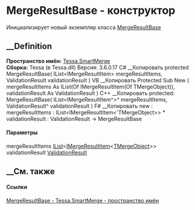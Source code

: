 # MergeResultBase<TMergeObject> \- конструктор
Инициализирует новый экземпляр класса
[MergeResultBase<TMergeObject>](T_Tessa_SmartMerge_MergeResultBase_1.htm)
##  __Definition
 **Пространство имён:** [Tessa.SmartMerge](N_Tessa_SmartMerge.htm)  
 **Сборка:** Tessa (в Tessa.dll) Версия: 3.6.0.17
C# __Копировать
     protected MergeResultBase(
    	IList<IMergeResultItem<TMergeObject>> mergeResultItems,
    	ValidationResult validationResult
    )
VB __Копировать
     Protected Sub New ( 
    	mergeResultItems As IList(Of IMergeResultItem(Of TMergeObject)),
    	validationResult As ValidationResult
    )
C++ __Копировать
     protected:
    MergeResultBase(
    	IList<IMergeResultItem<TMergeObject>^>^ mergeResultItems, 
    	ValidationResult^ validationResult
    )
F# __Копировать
     new : 
            mergeResultItems : IList<IMergeResultItem<'TMergeObject>> * 
            validationResult : ValidationResult -> MergeResultBase
#### Параметры
mergeResultItems
[IList](https://learn.microsoft.com/dotnet/api/system.collections.generic.ilist-1)<[IMergeResultItem](T_Tessa_SmartMerge_IMergeResultItem_1.htm)<[TMergeObject](T_Tessa_SmartMerge_MergeResultBase_1.htm)>>
validationResult
[ValidationResult](T_Tessa_Platform_Validation_ValidationResult.htm)
## __См. также
#### Ссылки
[MergeResultBase<TMergeObject> \- ](T_Tessa_SmartMerge_MergeResultBase_1.htm)
[Tessa.SmartMerge - пространство имён](N_Tessa_SmartMerge.htm)
